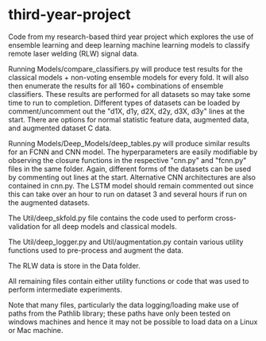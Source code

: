 # third-year-project

Code from my research-based third year project which explores the use of ensemble learning and deep learning machine learning models to classify remote laser welding (RLW) signal data.

Running Models/compare_classifiers.py will produce test results for the classical models + non-voting ensemble models for every fold. It will also then enumerate the results for all 160+ combinations of ensemble classifiers.
 These results are performed for all datasets so may take some time to run to completion.
 Different types of datasets can be loaded by comment/uncomment out the "d1X, d1y, d2X, d2y, d3X, d3y" lines at the start. There are options for normal statistic feature data, augmented data, and augmented dataset C data.
 
Running Models/Deep_Models/deep_tables.py will produce similar results for an FCNN and CNN model. The hyperparameters are easily modifiable by observing the closure functions in the respective "cnn.py" and "fcnn.py" files in the same folder.
 Again, different forms of the datasets can be used by commenting out lines at the start.
 Alternative CNN architectures are also contained in cnn.py.
 The LSTM model should remain commented out since this can take over an hour to run on dataset 3 and several hours if run on the augmented datasets.


The Util/deep_skfold.py file contains the code used to perform cross-validation for all deep models and classical models.

The Util/deep_logger.py and Util/augmentation.py contain various utility functions used to pre-process and augment the data.

The RLW data is store in the Data folder.

All remaining files contain either utility functions or code that was used to perform intermediate experiments.

Note that many files, particularly the data logging/loading make use of paths from the Pathlib library; these paths have only been tested on windows machines and hence it may not be possible to load data on a Linux or Mac machine.
